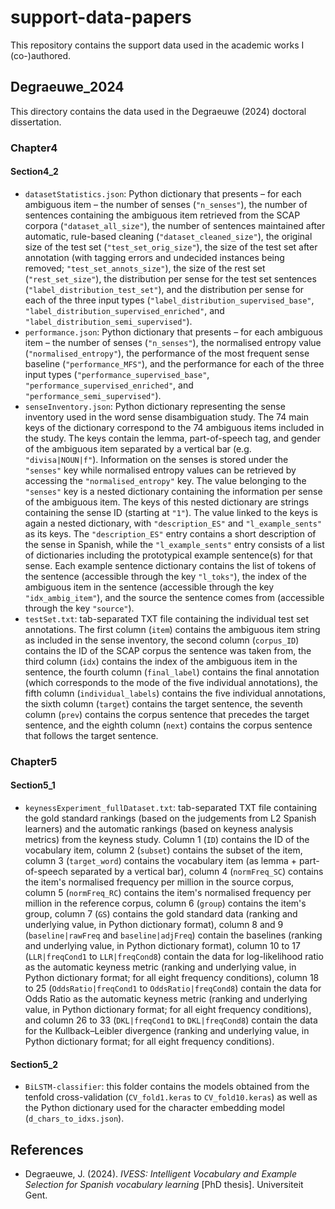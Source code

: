 # support-data-papers
This repository contains the support data used in the academic works I (co-)authored.

## Degraeuwe_2024
This directory contains the data used in the Degraeuwe (2024) doctoral dissertation.

### Chapter4
#### Section4_2
- ``datasetStatistics.json``: Python dictionary that presents – for each ambiguous item – the number of senses (``"n_senses"``), the number of sentences containing the ambiguous item retrieved from the SCAP corpora (``"dataset_all_size"``), the number of sentences maintained after automatic, rule-based cleaning (``"dataset_cleaned_size"``), the original size of the test set (``"test_set_orig_size"``), the size of the test set after annotation (with tagging errors and undecided instances being removed; ``"test_set_annots_size"``), the size of the rest set (``"rest_set_size"``), the distribution per sense for the test set sentences (``"label_distribution_test_set"``), and the distribution per sense for each of the three input types (``"label_distribution_supervised_base"``, ``"label_distribution_supervised_enriched"``, and ``"label_distribution_semi_supervised"``).
- ``performance.json``: Python dictionary that presents – for each ambiguous item – the number of senses (``"n_senses"``), the normalised entropy value (``"normalised_entropy"``), the performance of the most frequent sense baseline (``"performance_MFS"``), and the performance for each of the three input types (``"performance_supervised_base"``, ``"performance_supervised_enriched"``, and ``"performance_semi_supervised"``).
- ``senseInventory.json``: Python dictionary representing the sense inventory used in the word sense disambiguation study. The 74 main keys of the dictionary correspond to the 74 ambiguous items included in the study. The keys contain the lemma, part-of-speech tag, and gender of the ambiguous item separated by a vertical bar (e.g. ``"divisa|NOUN|f"``). Information on the senses is stored under the ``"senses"`` key while normalised entropy values can be retrieved by accessing the ``"normalised_entropy"`` key. The value belonging to the ``"senses"`` key is a nested dictionary containing the information per sense of the ambiguous item. The keys of this nested dictionary are strings containing the sense ID (starting at ``"1"``). The value linked to the keys is again a nested dictionary, with ``"description_ES"`` and ``"l_example_sents"`` as its keys. The ``"description_ES"`` entry contains a short description of the sense in Spanish, while the ``"l_example_sents"`` entry consists of a list of dictionaries including the prototypical example sentence(s) for that sense. Each example sentence dictionary contains the list of tokens of the sentence (accessible through the key ``"l_toks"``), the index of the ambiguous item in the sentence (accessible through the key ``"idx_ambig_item"``), and the source the sentence comes from (accessible through the key ``"source"``).
- ``testSet.txt``: tab-separated TXT file containing the individual test set annotations. The first column (``item``) contains the ambiguous item string as included in the sense inventory, the second column (``corpus_ID``) contains the ID of the SCAP corpus the sentence was taken from, the third column (``idx``) contains the index of the ambiguous item in the sentence, the fourth column (``final_label``) contains the final annotation (which corresponds to the mode of the five individual annotations), the fifth column (``individual_labels``) contains the five individual annotations, the sixth column (``target``) contains the target sentence, the seventh column (``prev``) contains the corpus sentence that precedes the target sentence, and the eighth column (``next``) contains the corpus sentence that follows the target sentence.

### Chapter5
#### Section5_1
- ``keynessExperiment_fullDataset.txt``: tab-separated TXT file containing the gold standard rankings (based on the judgements from L2 Spanish learners) and the automatic rankings (based on keyness analysis metrics) from the keyness study. Column 1 (``ID``) contains the ID of the vocabulary item, column 2 (``subset``) contains the subset of the item, column 3 (``target_word``) contains the vocabulary item (as lemma + part-of-speech separated by a vertical bar), column 4 (``normFreq_SC``) contains the item's normalised frequency per million in the source corpus, column 5 (``normFreq_RC``) contains the item's normalised frequency per million in the reference corpus, column 6 (``group``) contains the item's group, column 7 (``GS``) contains the gold standard data (ranking and underlying value, in Python dictionary format), column 8 and 9 (``baseline|rawFreq`` and ``baseline|adjFreq``) contain the baselines (ranking and underlying value, in Python dictionary format), column 10 to 17 (``LLR|freqCond1`` to ``LLR|freqCond8``) contain the data for log-likelihood ratio as the automatic keyness metric (ranking and underlying value, in Python dictionary format; for all eight frequency conditions), column 18 to 25 (``OddsRatio|freqCond1`` to ``OddsRatio|freqCond8``) contain the data for Odds Ratio as the automatic keyness metric (ranking and underlying value, in Python dictionary format; for all eight frequency conditions), and column 26 to 33 (``DKL|freqCond1`` to ``DKL|freqCond8``) contain the data for the Kullback–Leibler divergence (ranking and underlying value, in Python dictionary format; for all eight frequency conditions).

#### Section5_2
- ``BiLSTM-classifier``: this folder contains the models obtained from the tenfold cross-validation (``CV_fold1.keras`` to ``CV_fold10.keras``) as well as the Python dictionary used for the character embedding model (``d_chars_to_idxs.json``).

## References
- Degraeuwe, J. (2024). *IVESS: Intelligent Vocabulary and Example Selection for Spanish vocabulary learning* [PhD thesis]. Universiteit Gent.

